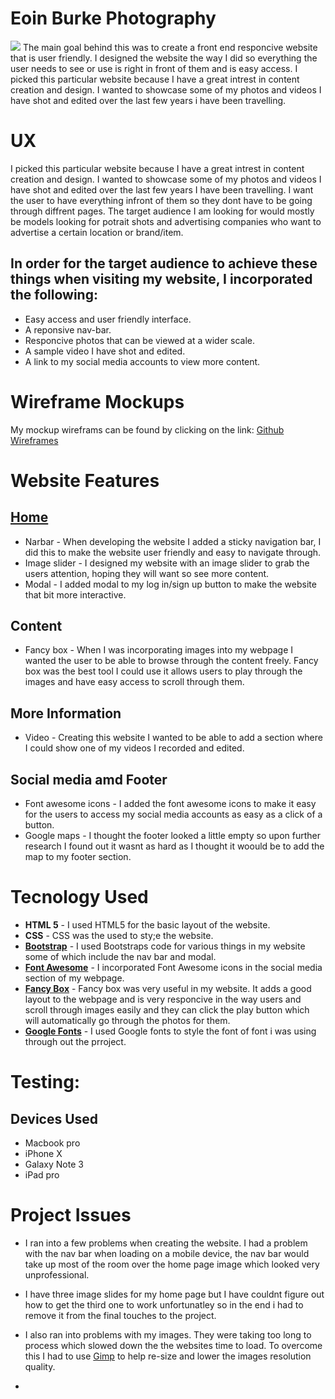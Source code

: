 # Eoin Burke Photography 
<img src="web/images/project.jpg">
<light> The main goal behind this was to create a front end responcive website that is user friendly. I designed the website the way I did so everything the user needs to see or use is right in front of them and is easy access.
I picked this particular website because I have a great intrest in content creation and design. I wanted to showcase some of my photos and videos I have shot and edited over the last few years i have been travelling. </light>


# <strong>UX</strong>
I picked this particular website because I have a great intrest in content creation and design. I wanted to showcase some of my photos and videos I have shot and edited over the last few years I have been travelling. I want the user to have everything infront of them so they dont have to be going through diffrent pages. The target audience I am looking for would mostly be models looking for potrait shots and advertising companies who want to advertise a certain location or brand/item.

## <strong>In order for the target audience to achieve these things when visiting my website, I incorporated the following:</strong>
* Easy access and user friendly interface.
* A reponsive nav-bar.
* Responcive photos that can be viewed at a wider scale.
* A sample video I have shot and edited.
* A link to my social media accounts to view more content.

# <strong>Wireframe Mockups</strong>
My mockup wireframs can be found by clicking on the link:
[Github Wireframes](https://github.com/Eoinburke/milestone-project/blob/main/new-project-1.pdf)

# <strong>Website Features</strong>
## [Home](https://eoinburke.github.io/milestone-project/index.html) 
* Narbar - When developing the website I added a sticky navigation bar, I did this to make the website user friendly and easy to navigate through. 
* Image slider - I designed my website with an image slider to grab the users attention, hoping they will want so see more content.
* Modal -  I added modal to my log in/sign up button to make the website that bit more interactive.

## Content
* Fancy box - When I was incorporating images into my webpage I wanted the user to be able to browse through the content freely. Fancy box was the best tool I could use it allows users to play through the images and have easy access to scroll through them.

## More Information
* Video -  Creating this website I wanted to be able to add a section where I could show one of my videos I recorded and edited.

## Social media amd Footer 
* Font awesome icons - I added the font awesome icons to make it easy for the users to access my social media accounts as easy as a click of a button.
* Google maps - I thought the footer looked a little empty so upon further research I found out it wasnt as hard as I thought it woould be to add the map to my footer section.

# Tecnology Used 
* <strong>HTML 5</strong> - I used HTML5 for the basic layout of the website.
* <strong>CSS</strong> - CSS was the used to sty;e the website.
* <strong>[Bootstrap](https://getbootstrap.com/)</strong> - I used Bootstraps code for various things in my website some of which include the nav bar and modal.
* <strong>[Font Awesome](https://fontawesome.com/)</strong> - I incorporated Font Awesome icons in the social media section of my webpage.
* <strong>[Fancy Box](https://fancyapps.com/fancybox/3/)</strong> - Fancy box was very useful in my website. It adds a good layout to the webpage and is very responcive in the way users and scroll through images easily and they can click the play button which will automatically go through the photos for them.
* <strong>[Google Fonts](https://fonts.google.com/)</strong> - I used Google fonts to style the font of font i was using through out the prroject.

# Testing:
## Devices Used 
* Macbook pro
* iPhone X
* Galaxy Note 3 
* iPad pro

# Project Issues 
* I ran into a few problems when creating the website. I had a problem with the nav bar when loading on a mobile device, the nav bar would take up most of the room over the home page image which looked very unprofessional.

* I have three image slides for my home page but I have couldnt figure out how to get the third one to work unfortunatley so in the end i had to remove it from the final touches to the project.

* I also ran into problems with my images. They were taking too long to process which slowed down the the websites time to load. To overcome this I had to use [Gimp](https://www.gimp.org/) to help re-size and lower the images resolution quality.

* 





